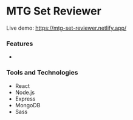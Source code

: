# MTG Set Reviewer
Live demo: https://mtg-set-reviewer.netlify.app/
### Features
* 
### Tools and Technologies
* React
* Node.js
* Express
* MongoDB
* Sass
